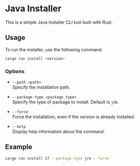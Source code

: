 # Java Installer

This is a simple Java Installer CLI tool built with Rust.

## Usage

To run the installer, use the following command:

```bash
cargo run install <version>
```

### Options

- `--path <path>`  
    Specify the installation path.

- `--package-type <package_type>`  
    Specify the type of package to install. Default is `jdk`.

- `--force`  
    Force the installation, even if the version is already installed.

- `--help`  
    Display help information about the command.

## Example

```bash
cargo run install 17 --package-type jre --force
```
